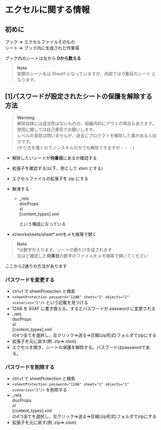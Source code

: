 # エクセルに関する情報  
## 初めに  
ブック ⇒ エクセルファイルそのもの  
シート ⇒ ブック内に生成された作業場  
  
ブック内のシートは左から **0から数える**  
> **Note**  
実際のシート名は Sheet1 となっていますが、内部では 0番目のシート となります。  
  
## [1]パスワードが設定されたシートの保護を解除する方法  
> **Warning**  
解除自体には違法性はないものの、組織内的にアウトの場合もあります。  
使用に関しては自己責任でお願いします。  
レベルの高低は問いませんが、過去にプロテクトを解除した事がある人向けです。  
(やり方を書くのでノンスキルの方でも解除できますが・・・)  
  
* 解除したいシートが**何番目**にあるか確認する  
* 拡張子を確認する(以下、例として xlsm とする)
* エクセルファイルの拡張子を zip にする  
* 解凍する  
  
  * _rels  
    docProps  
    xl  
    [content_types].xml  
  
    という構成になっている  
* xl/worksheets/sheet*.xmlをメモ帳等で開く  

> **Note**  
*は数字が入ります。シートの数だけ生成されます  
先ほど確認した**何番目**の数字のファイルをメモ帳等で開いてください  
  
ここから2通りの方法があります  
### パスワードを変更する  
* ctrl+f で sheetProtection と検索
* `<sheetProtection password="12AB" sheet="1" objects="1" scenarios="1"/>`  という記載を見つける
* 12AB を 83AF に書き換える。するとパスワードが password に変更される  
*  _rels  
    docProps  
    xl  
    [content_types].xml  
    の4つ全てを選択し、左クリック⇒送る⇒圧縮(zip形式)フォルダでzipにする
*  拡張子を元に戻す(例 .zip⇒.xlsm)
*  エクセルを開き、シートの保護を解除する。パスワードはpasswordである。
  
### パスワードを削除する  
* ctrl+f で sheetProtection と検索
* `<sheetProtection password="12AB" sheet="1" objects="1" scenarios="1"/>`  を削除する
*  _rels  
   docProps  
   xl  
   [content_types].xml  
   の4つ全てを選択し、左クリック⇒送る⇒圧縮(zip形式)フォルダでzipにする
*  拡張子を元に戻す(例 .zip⇒.xlsm)
